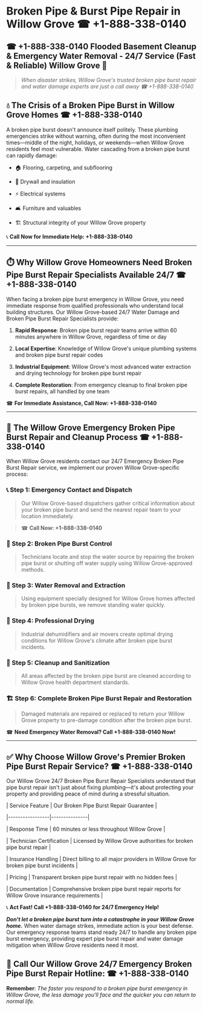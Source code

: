# Broken Pipe & Burst Pipe Repair in Willow Grove ☎ +1-888-338-0140  
## ☎ +1-888-338-0140 Flooded Basement Cleanup & Emergency Water Removal - 24/7 Service (Fast & Reliable) Willow Grove 🚨  

> *When disaster strikes, Willow Grove's trusted broken pipe burst repair and water damage experts are just a call away ☎ +1-888-338-0140*  

## 💧 The Crisis of a Broken Pipe Burst in Willow Grove Homes ☎ +1-888-338-0140  

A broken pipe burst doesn't announce itself politely. These plumbing emergencies strike without warning, often during the most inconvenient times—middle of the night, holidays, or weekends—when Willow Grove residents feel most vulnerable. Water cascading from a broken pipe burst can rapidly damage:  

* 🏠 Flooring, carpeting, and subflooring  
* 🧱 Drywall and insulation  
* ⚡ Electrical systems  
* 🛋️ Furniture and valuables  
* 🏗️ Structural integrity of your Willow Grove property  

📞 **Call Now for Immediate Help: +1-888-338-0140**  

---  

## ⏱️ Why Willow Grove Homeowners Need Broken Pipe Burst Repair Specialists Available 24/7 ☎ +1-888-338-0140  

When facing a broken pipe burst emergency in Willow Grove, you need immediate response from qualified professionals who understand local building structures. Our Willow Grove-based 24/7 Water Damage and Broken Pipe Burst Repair Specialists provide:  

1. **Rapid Response**: Broken pipe burst repair teams arrive within 60 minutes anywhere in Willow Grove, regardless of time or day  
2. **Local Expertise**: Knowledge of Willow Grove's unique plumbing systems and broken pipe burst repair codes  
3. **Industrial Equipment**: Willow Grove's most advanced water extraction and drying technology for broken pipe burst repair  
4. **Complete Restoration**: From emergency cleanup to final broken pipe burst repairs, all handled by one team  

☎ **For Immediate Assistance, Call Now: +1-888-338-0140**  

---  

## 🔧 The Willow Grove Emergency Broken Pipe Burst Repair and Cleanup Process ☎ +1-888-338-0140  

When Willow Grove residents contact our 24/7 Emergency Broken Pipe Burst Repair service, we implement our proven Willow Grove-specific process:  

### 📞 Step 1: Emergency Contact and Dispatch  
> Our Willow Grove-based dispatchers gather critical information about your broken pipe burst and send the nearest repair team to your location immediately.  
> ☎ **Call Now: +1-888-338-0140**  

### 🚿 Step 2: Broken Pipe Burst Control  
> Technicians locate and stop the water source by repairing the broken pipe burst or shutting off water supply using Willow Grove-approved methods.  

### 🌊 Step 3: Water Removal and Extraction  
> Using equipment specially designed for Willow Grove homes affected by broken pipe bursts, we remove standing water quickly.  

### 💨 Step 4: Professional Drying  
> Industrial dehumidifiers and air movers create optimal drying conditions for Willow Grove's climate after broken pipe burst incidents.  

### 🧼 Step 5: Cleanup and Sanitization  
> All areas affected by the broken pipe burst are cleaned according to Willow Grove health department standards.  

### 🏗️ Step 6: Complete Broken Pipe Burst Repair and Restoration  
> Damaged materials are repaired or replaced to return your Willow Grove property to pre-damage condition after the broken pipe burst.  

☎ **Need Emergency Water Removal? Call +1-888-338-0140 Now!**  

---  

## ✅ Why Choose Willow Grove's Premier Broken Pipe Burst Repair Service? ☎ +1-888-338-0140  

Our Willow Grove 24/7 Broken Pipe Burst Repair Specialists understand that pipe burst repair isn't just about fixing plumbing—it's about protecting your property and providing peace of mind during a stressful situation.  

| Service Feature | Our Broken Pipe Burst Repair Guarantee |  
|-----------------|---------------|  
| Response Time | 60 minutes or less throughout Willow Grove |  
| Technician Certification | Licensed by Willow Grove authorities for broken pipe burst repair |  
| Insurance Handling | Direct billing to all major providers in Willow Grove for broken pipe burst incidents |  
| Pricing | Transparent broken pipe burst repair with no hidden fees |  
| Documentation | Comprehensive broken pipe burst repair reports for Willow Grove insurance requirements |  

📞 **Act Fast! Call +1-888-338-0140 for 24/7 Emergency Help!**  

***Don't let a broken pipe burst turn into a catastrophe in your Willow Grove home.*** When water damage strikes, immediate action is your best defense. Our emergency response teams stand ready 24/7 to handle any broken pipe burst emergency, providing expert pipe burst repair and water damage mitigation when Willow Grove residents need it most.  

## 📱 Call Our Willow Grove 24/7 Emergency Broken Pipe Burst Repair Hotline: ☎ +1-888-338-0140  

**Remember**: *The faster you respond to a broken pipe burst emergency in Willow Grove, the less damage you'll face and the quicker you can return to normal life.*